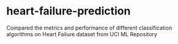 # heart-failure-prediction
Compared the metrics and performance of different classification algorithms on Heart Failure dataset from UCI ML Repository 
